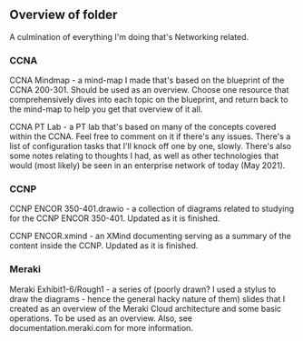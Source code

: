 ## Overview of folder

A culmination of everything I'm doing that's Networking related.

### CCNA 

CCNA Mindmap - a mind-map I made that's based on the blueprint of the CCNA 200-301. Should be used as an overview. Choose one resource that comprehensively dives into each topic on the blueprint, and return back to the mind-map to help you get that overview of it all.

CCNA PT Lab - a PT lab that's based on many of the concepts covered within the CCNA. Feel free to comment on it if there's any issues. There's a list of configuration tasks that I'll knock off one by one, slowly. There's also some notes relating to thoughts I had, as well as other technologies that would (most likely) be seen in an enterprise network of today (May 2021).

### CCNP

CCNP ENCOR 350-401.drawio - a collection of diagrams related to studying for the CCNP ENCOR 350-401. Updated as it is finished.

CCNP ENCOR.xmind - an XMind documenting serving as a summary of the content inside the CCNP. Updated as it is finished.

### Meraki

Meraki Exhibit1-6/Rough1 - a series of (poorly drawn? I used a stylus to draw the diagrams - hence the general hacky nature of them) slides that I created as an overview of the Meraki Cloud architecture and some basic operations. To be used as an overview. Also, see documentation.meraki.com for more information.

